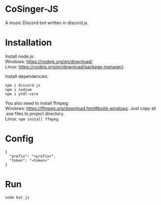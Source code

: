 # CoSinger-JS
A music Discord bot written in discord.js.

# Installation
Install node.js: <br/>
Windows: https://nodejs.org/en/download/. <br/>
Linux: https://nodejs.org/en/download/package-manager/. <br/>

Install dependencies:
```
npm i discord.js
npm i sodium
npm i ytdl-core
```

You also need to install ffmpeg: <br/>
Windows: https://ffmpeg.org/download.html#build-windows. Just copy all .exe files to project directory. <br/>
Linux: ```npm install ffmpeg```.


# Config
```
{
  "prefix": "<prefix>",
  "token": "<token>"
}
```

# Run
```
node bot.js
```
